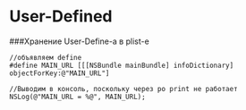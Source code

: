 
User-Defined
==

###Хранение User-Define-a в plist-e

```
//объявляем define
#define MAIN_URL [[[NSBundle mainBundle] infoDictionary] objectForKey:@"MAIN_URL"]

//Выводим в консоль, поскольку через po print не работает
NSLog(@"MAIN_URL = %@", MAIN_URL);
```



